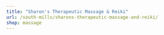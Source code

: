 ```yaml
---
title: "Sharon's Therapeutic Massage & Reiki"
url: /south-mills/sharons-therapeutic-massage-and-reiki/
shop: massage
---
```

